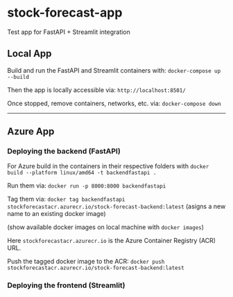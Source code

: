 # stock-forecast-app
Test app for FastAPI + Streamlit integration

## Local App

Build and run the FastAPI and Streamlit containers with:
`docker-compose up --build`

Then the app is locally accessible via: `http://localhost:8501/`

Once stopped, remove containers, networks, etc. via: 
`docker-compose down`

___

## Azure App

### Deploying the backend (FastAPI)

For Azure build in the containers in their respective folders with `docker build --platform linux/amd64 -t backendfastapi .`

Run them via: `docker run -p 8000:8000 backendfastapi`

Tag them via: `docker tag backendfastapi stockforecastacr.azurecr.io/stock-forecast-backend:latest` (asigns a new name to an existing docker image)

(show available docker images on local machine with `docker images`)

Here `stockforecastacr.azurecr.io` is the Azure Container Registry (ACR) URL. 

Push the tagged docker image to the ACR: `docker push stockforecastacr.azurecr.io/stock-forecast-backend:latest`

### Deploying the frontend (Streamlit)


